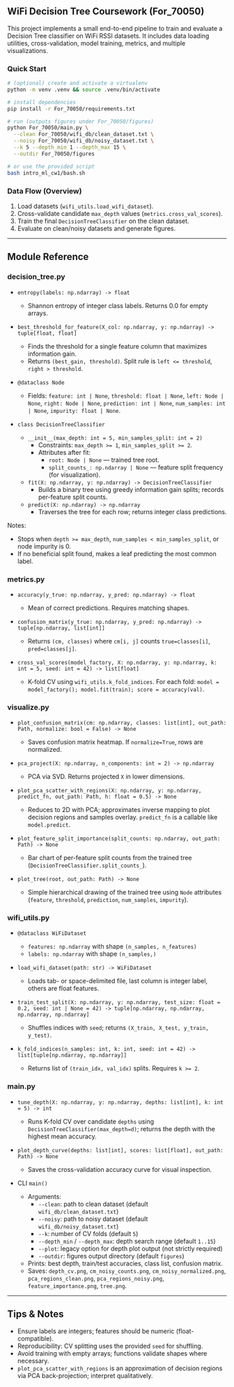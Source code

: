 ## WiFi Decision Tree Coursework (For_70050)

This project implements a small end-to-end pipeline to train and evaluate a Decision Tree classifier on WiFi RSSI datasets. It includes data loading utilities, cross-validation, model training, metrics, and multiple visualizations.

### Quick Start

```bash
# (optional) create and activate a virtualenv
python -m venv .venv && source .venv/bin/activate

# install dependencies
pip install -r For_70050/requirements.txt

# run (outputs figures under For_70050/figures)
python For_70050/main.py \
  --clean For_70050/wifi_db/clean_dataset.txt \
  --noisy For_70050/wifi_db/noisy_dataset.txt \
  --k 5 --depth_min 1 --depth_max 15 \
  --outdir For_70050/figures

# or use the provided script
bash intro_ml_cw1/bash.sh
```

### Data Flow (Overview)
1. Load datasets (`wifi_utils.load_wifi_dataset`).
2. Cross-validate candidate `max_depth` values (`metrics.cross_val_scores`).
3. Train the final `DecisionTreeClassifier` on the clean dataset.
4. Evaluate on clean/noisy datasets and generate figures.

---

## Module Reference

### decision_tree.py

- `entropy(labels: np.ndarray) -> float`
  - Shannon entropy of integer class labels. Returns 0.0 for empty arrays.

- `best_threshold_for_feature(X_col: np.ndarray, y: np.ndarray) -> tuple[float, float]`
  - Finds the threshold for a single feature column that maximizes information gain.
  - Returns `(best_gain, threshold)`. Split rule is `left <= threshold`, `right > threshold`.

- `@dataclass Node`
  - Fields: `feature: int | None`, `threshold: float | None`, `left: Node | None`, `right: Node | None`, `prediction: int | None`, `num_samples: int | None`, `impurity: float | None`.

- `class DecisionTreeClassifier`
  - `__init__(max_depth: int = 5, min_samples_split: int = 2)`
    - Constraints: `max_depth >= 1`, `min_samples_split >= 2`.
    - Attributes after fit:
      - `root: Node | None` — trained tree root.
      - `split_counts_: np.ndarray | None` — feature split frequency (for visualization).
  - `fit(X: np.ndarray, y: np.ndarray) -> DecisionTreeClassifier`
    - Builds a binary tree using greedy information gain splits; records per-feature split counts.
  - `predict(X: np.ndarray) -> np.ndarray`
    - Traverses the tree for each row; returns integer class predictions.

Notes:
- Stops when `depth >= max_depth`, `num_samples < min_samples_split`, or node impurity is 0.
- If no beneficial split found, makes a leaf predicting the most common label.

### metrics.py

- `accuracy(y_true: np.ndarray, y_pred: np.ndarray) -> float`
  - Mean of correct predictions. Requires matching shapes.

- `confusion_matrix(y_true: np.ndarray, y_pred: np.ndarray) -> tuple[np.ndarray, list[int]]`
  - Returns `(cm, classes)` where `cm[i, j]` counts `true=classes[i]`, `pred=classes[j]`.

- `cross_val_scores(model_factory, X: np.ndarray, y: np.ndarray, k: int = 5, seed: int = 42) -> list[float]`
  - K-fold CV using `wifi_utils.k_fold_indices`. For each fold: `model = model_factory(); model.fit(train); score = accuracy(val)`.

### visualize.py

- `plot_confusion_matrix(cm: np.ndarray, classes: list[int], out_path: Path, normalize: bool = False) -> None`
  - Saves confusion matrix heatmap. If `normalize=True`, rows are normalized.

- `pca_project(X: np.ndarray, n_components: int = 2) -> np.ndarray`
  - PCA via SVD. Returns projected `X` in lower dimensions.

- `plot_pca_scatter_with_regions(X: np.ndarray, y: np.ndarray, predict_fn, out_path: Path, h: float = 0.5) -> None`
  - Reduces to 2D with PCA; approximates inverse mapping to plot decision regions and samples overlay. `predict_fn` is a callable like `model.predict`.

- `plot_feature_split_importance(split_counts: np.ndarray, out_path: Path) -> None`
  - Bar chart of per-feature split counts from the trained tree (`DecisionTreeClassifier.split_counts_`).

- `plot_tree(root, out_path: Path) -> None`
  - Simple hierarchical drawing of the trained tree using `Node` attributes (`feature`, `threshold`, `prediction`, `num_samples`, `impurity`).

### wifi_utils.py

- `@dataclass WiFiDataset`
  - `features: np.ndarray` with shape `(n_samples, n_features)`
  - `labels: np.ndarray` with shape `(n_samples,)`

- `load_wifi_dataset(path: str) -> WiFiDataset`
  - Loads tab- or space-delimited file, last column is integer label, others are float features.

- `train_test_split(X: np.ndarray, y: np.ndarray, test_size: float = 0.2, seed: int | None = 42) -> tuple[np.ndarray, np.ndarray, np.ndarray, np.ndarray]`
  - Shuffles indices with `seed`; returns `(X_train, X_test, y_train, y_test)`.

- `k_fold_indices(n_samples: int, k: int, seed: int = 42) -> list[tuple[np.ndarray, np.ndarray]]`
  - Returns list of `(train_idx, val_idx)` splits. Requires `k >= 2`.

### main.py

- `tune_depth(X: np.ndarray, y: np.ndarray, depths: list[int], k: int = 5) -> int`
  - Runs K-fold CV over candidate `depths` using `DecisionTreeClassifier(max_depth=d)`; returns the depth with the highest mean accuracy.

- `plot_depth_curve(depths: list[int], scores: list[float], out_path: Path) -> None`
  - Saves the cross-validation accuracy curve for visual inspection.

- CLI `main()`
  - Arguments:
    - `--clean`: path to clean dataset (default `wifi_db/clean_dataset.txt`)
    - `--noisy`: path to noisy dataset (default `wifi_db/noisy_dataset.txt`)
    - `--k`: number of CV folds (default `5`)
    - `--depth_min` / `--depth_max`: depth search range (default `1..15`)
    - `--plot`: legacy option for depth plot output (not strictly required)
    - `--outdir`: figures output directory (default `figures`)
  - Prints: best depth, train/test accuracies, class list, confusion matrix.
  - Saves: `depth_cv.png`, `cm_noisy_counts.png`, `cm_noisy_normalized.png`, `pca_regions_clean.png`, `pca_regions_noisy.png`, `feature_importance.png`, `tree.png`.

---

## Tips & Notes
- Ensure labels are integers; features should be numeric (float-compatible).
- Reproducibility: CV splitting uses the provided `seed` for shuffling.
- Avoid training with empty arrays; functions validate shapes where necessary.
- `plot_pca_scatter_with_regions` is an approximation of decision regions via PCA back-projection; interpret qualitatively.


